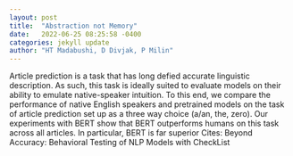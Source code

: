 ```yaml
---
layout: post
title:  "Abstraction not Memory"
date:   2022-06-25 08:25:58 -0400
categories: jekyll update
author: "HT Madabushi, D Divjak, P Milin"
---
```

Article prediction is a task that has long defied accurate linguistic description. As such, this task is ideally suited to evaluate models on their ability to emulate native-speaker intuition. To this end, we compare the performance of native English speakers and pretrained models on the task of article prediction set up as a three way choice (a/an, the, zero). Our experiments with BERT show that BERT outperforms humans on this task across all articles. In particular, BERT is far superior 
Cites: Beyond Accuracy: Behavioral Testing of NLP Models with CheckList
